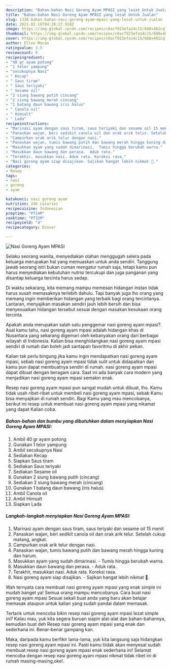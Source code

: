 ```yaml
---
description: "Bahan-bahan Nasi Goreng Ayam MPASI yang lezat Untuk Jualan"
title: "Bahan-bahan Nasi Goreng Ayam MPASI yang lezat Untuk Jualan"
slug: 1338-bahan-bahan-nasi-goreng-ayam-mpasi-yang-lezat-untuk-jualan
date: 2021-02-16T04:20:27.910Z
image: https://img-global.cpcdn.com/recipes/c0acf923efa14c15/680x482cq70/nasi-goreng-ayam-mpasi-foto-resep-utama.jpg
thumbnail: https://img-global.cpcdn.com/recipes/c0acf923efa14c15/680x482cq70/nasi-goreng-ayam-mpasi-foto-resep-utama.jpg
cover: https://img-global.cpcdn.com/recipes/c0acf923efa14c15/680x482cq70/nasi-goreng-ayam-mpasi-foto-resep-utama.jpg
author: Ellen Moran
ratingvalue: 3.5
reviewcount: 9
recipeingredient:
- "40 gr ayam potong"
- "1 telor yampung"
- "secukupnya Nasi"
- " Kecap"
- " Saus tiram"
- " Saus teriyaki"
- " Sesame oil"
- "2 siung bawang putih cincang"
- "2 siung bawang merah cincang"
- "1 batang daun bawang iris halus"
- " Canola oil"
- " Himsalt"
- " Lada"
recipeinstructions:
- "Marinasi ayam dengan saus tiram, saus teriyaki dan sesame oil 15 menit"
- "Panaskan wajan, beri sedikit canola oil dan orak arik telur. Setelah cukup matang, angkat."
- "Campurkan orak arik telur dengan nasi."
- "Panaskan wajan, tumis bawang putih dan bawang merah hingga kuning dan harum."
- "Masukkan ayam yang sudah dimarinasi.  Tumis hingga berubah warna."
- "Masukkan daun bawang dan perasa.  Aduk rata."
- "Terakhir, masukkan nasi. Aduk rata. Koreksi rasa."
- "Nasi goreng ayam siap disajikan. Sajikan hangat lebih nikmat 🥰."
categories:
- Resep
tags:
- nasi
- goreng
- ayam

katakunci: nasi goreng ayam 
nutrition: 246 calories
recipecuisine: Indonesian
preptime: "PT14M"
cooktime: "PT32M"
recipeyield: "4"
recipecategory: Dinner

---
```



![Nasi Goreng Ayam MPASI](https://img-global.cpcdn.com/recipes/c0acf923efa14c15/680x482cq70/nasi-goreng-ayam-mpasi-foto-resep-utama.jpg)

Selaku seorang wanita, menyediakan olahan menggugah selera pada keluarga merupakan hal yang memuaskan untuk anda sendiri. Tanggung jawab seorang istri bukan cuman mengatur rumah saja, tetapi kamu pun harus menyediakan kebutuhan nutrisi tercukupi dan juga panganan yang disantap keluarga tercinta harus sedap.

Di waktu  sekarang, kita memang mampu memesan hidangan instan tidak harus susah memasaknya terlebih dahulu. Tapi banyak juga lho orang yang memang ingin memberikan hidangan yang terbaik bagi orang tercintanya. Lantaran, menyajikan masakan sendiri jauh lebih bersih dan bisa menyesuaikan hidangan tersebut sesuai dengan masakan kesukaan orang tercinta. 



Apakah anda merupakan salah satu penggemar nasi goreng ayam mpasi?. Asal kamu tahu, nasi goreng ayam mpasi adalah hidangan khas di Nusantara yang sekarang digemari oleh kebanyakan orang dari berbagai wilayah di Indonesia. Kalian bisa menghidangkan nasi goreng ayam mpasi sendiri di rumah dan boleh jadi santapan favoritmu di akhir pekan.

Kalian tak perlu bingung jika kamu ingin mendapatkan nasi goreng ayam mpasi, sebab nasi goreng ayam mpasi tidak sulit untuk didapatkan dan kamu pun dapat membuatnya sendiri di rumah. nasi goreng ayam mpasi dapat dibuat dengan beragam cara. Saat ini ada banyak cara modern yang menjadikan nasi goreng ayam mpasi semakin enak.

Resep nasi goreng ayam mpasi pun sangat mudah untuk dibuat, lho. Kamu tidak usah ribet-ribet untuk membeli nasi goreng ayam mpasi, sebab Kamu bisa menyajikan di rumah sendiri. Bagi Kamu yang mau mencobanya, berikut ini resep untuk membuat nasi goreng ayam mpasi yang nikamat yang dapat Kalian coba.

<!--inarticleads1-->

##### Bahan-bahan dan bumbu yang dibutuhkan dalam menyiapkan Nasi Goreng Ayam MPASI:

1. Ambil 40 gr ayam potong
1. Gunakan 1 telor yampung
1. Ambil secukupnya Nasi
1. Sediakan  Kecap
1. Siapkan  Saus tiram
1. Sediakan  Saus teriyaki
1. Sediakan  Sesame oil
1. Gunakan 2 siung bawang putih (cincang)
1. Sediakan 2 siung bawang merah (cincang)
1. Gunakan 1 batang daun bawang (iris halus)
1. Ambil  Canola oil
1. Ambil  Himsalt
1. Siapkan  Lada




<!--inarticleads2-->

##### Langkah-langkah menyiapkan Nasi Goreng Ayam MPASI:

1. Marinasi ayam dengan saus tiram, saus teriyaki dan sesame oil 15 menit
1. Panaskan wajan, beri sedikit canola oil dan orak arik telur. Setelah cukup matang, angkat.
1. Campurkan orak arik telur dengan nasi.
1. Panaskan wajan, tumis bawang putih dan bawang merah hingga kuning dan harum.
1. Masukkan ayam yang sudah dimarinasi.  - Tumis hingga berubah warna.
1. Masukkan daun bawang dan perasa.  - Aduk rata.
1. Terakhir, masukkan nasi. Aduk rata. Koreksi rasa.
1. Nasi goreng ayam siap disajikan. - Sajikan hangat lebih nikmat 🥰.




Wah ternyata cara membuat nasi goreng ayam mpasi yang enak simple ini mudah banget ya! Semua orang mampu mencobanya. Cara buat nasi goreng ayam mpasi Sesuai sekali buat anda yang baru akan belajar memasak ataupun untuk kalian yang sudah pandai dalam memasak.

Tertarik untuk mencoba bikin resep nasi goreng ayam mpasi lezat simple ini? Kalau mau, yuk kita segera buruan siapin alat-alat dan bahan-bahannya, kemudian buat deh Resep nasi goreng ayam mpasi yang enak dan sederhana ini. Benar-benar gampang kan. 

Maka, daripada kamu berfikir lama-lama, yuk kita langsung saja hidangkan resep nasi goreng ayam mpasi ini. Pasti kamu tiidak akan menyesal sudah membuat resep nasi goreng ayam mpasi enak sederhana ini! Selamat mencoba dengan resep nasi goreng ayam mpasi nikmat tidak ribet ini di rumah masing-masing,oke!.

